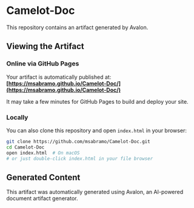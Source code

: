 # Camelot-Doc

This repository contains an artifact generated by Avalon.

## Viewing the Artifact

### Online via GitHub Pages

Your artifact is automatically published at: **[https://msabramo.github.io/Camelot-Doc/](https://msabramo.github.io/Camelot-Doc/)**

It may take a few minutes for GitHub Pages to build and deploy your site.

### Locally

You can also clone this repository and open `index.html` in your browser:

```bash
git clone https://github.com/msabramo/Camelot-Doc.git
cd Camelot-Doc
open index.html  # On macOS
# or just double-click index.html in your file browser
```

## Generated Content

This artifact was automatically generated using Avalon, an AI-powered document artifact generator.
